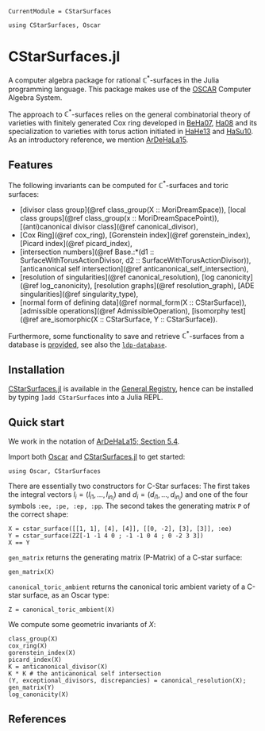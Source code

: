 ```@meta
CurrentModule = CStarSurfaces
```

```@setup oscar
using CStarSurfaces, Oscar 
```

# CStarSurfaces.jl

A computer algebra package for rational $\mathbb{C}^*$-surfaces in the Julia
programming language. This package makes use of the
[OSCAR](https://www.oscar-system.org) Computer Algebra System.

The approach to $\mathbb{C}^*$-surfaces relies on the general combinatorial
theory of varieties with finitely generated Cox ring developed in
[BeHa07](@cite), [Ha08](@cite) and its specialization to varieties with torus
action initiated in [HaHe13](@cite) and [HaSu10](@cite). As an introductory
reference, we mention [ArDeHaLa15](@cite).

## Features

The following invariants can be computed for $\mathbb{C}^*$-surfaces and toric
surfaces:

- [divisor class group](@ref class_group(X :: MoriDreamSpace)), 
  [local class groups](@ref class_group(x :: MoriDreamSpacePoint)),
  [(anti)canonical divisor class](@ref canonical_divisor),
- [Cox Ring](@ref cox_ring), 
  [Gorenstein index](@ref gorenstein_index), 
  [Picard index](@ref picard_index),
- [intersection numbers](@ref Base.:*(d1 :: SurfaceWithTorusActionDivisor, d2 :: SurfaceWithTorusActionDivisor)), 
  [anticanonical self intersection](@ref anticanonical_self_intersection),
- [resolution of singularities](@ref canonical_resolution), 
  [log canonicity](@ref log_canonicity),
  [resolution graphs](@ref resolution_graph),
  [ADE singularities](@ref singularity_type),
- [normal form of defining data](@ref normal_form(X :: CStarSurface)), 
  [admissible operations](@ref AdmissibleOperation), 
  [isomorphy test](@ref are_isomorphic(X :: CStarSurface, Y :: CStarSurface)).

Furthermore, some functionality to save and retrieve $\mathbb{C}^*$-surfaces
from a database is [provided](@ref "Database functionality"), see also the
[`ldp-database`](https://www.math.uni-tuebingen.de/forschung/algebra/ldp-database/).

## Installation

[CStarSurfaces.jl](https://github.com/justus-springer/CStarSurfaces.jl) is
available in the [General
Registry](https://github.com/JuliaRegistries/General), hence can be
installed by typing `]add CStarSurfaces` into a Julia REPL.

## Quick start

We work in the notation of [ArDeHaLa15; Section 5.4](@cite).

Import both [Oscar](https://www.oscar-system.org) and [CStarSurfaces.jl](https://github.com/justus-springer/CStarSurfaces.jl) to get started:

```@repl
using Oscar, CStarSurfaces
```

There are essentially two constructors for C-Star surfaces: The first takes the
integral vectors $l_i=(l_{i1}, \dots, l_{in_i})$ and $d_i=(d_{i1}, \dots,
d_{in_i})$ and one of the four symbols `:ee, :pe, :ep, :pp`. The second takes
the generating matrix `P` of the correct shape:

```@repl oscar
X = cstar_surface([[1, 1], [4], [4]], [[0, -2], [3], [3]], :ee)
Y = cstar_surface(ZZ[-1 -1 4 0 ; -1 -1 0 4 ; 0 -2 3 3])
X == Y
```

`gen_matrix` returns the generating matrix (P-Matrix) of a C-star surface:

```@repl oscar
gen_matrix(X)
```

`canonical_toric_ambient` returns the canonical toric ambient variety of a
C-star surface, as an Oscar type:

```@repl oscar
Z = canonical_toric_ambient(X)
```

We compute some geometric invariants of $X$:

```@repl oscar
class_group(X)
cox_ring(X)
gorenstein_index(X)
picard_index(X)
K = anticanonical_divisor(X)
K * K # the anticanonical self intersection
(Y, exceptional_divisors, discrepancies) = canonical_resolution(X);
gen_matrix(Y)
log_canonicity(X)
```

## References

```@bibliography
```
